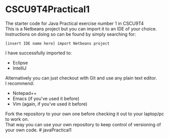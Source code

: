 # CSCU9T4Practical1
The starter code for Java Practical exercise number 1 in CSCU9T4  
This is a Netbeans project but you can import it to an IDE of your choice.  
Instructions on doing so can be found by simply searching for:
```
[insert IDE name here] import Netbeans project
```
I have successfully imported to:
- Eclipse
- IntelliJ

Alternatively you can just checkout with Git and use any plain text editor.  
I recommend:
- Notepad++
- Emacs (if you've used it before)
- Vim (again, if you've used it before)

Fork the repository to your own one before checking it out to your laptop/pc to work on.  
That way you can use your own repository to keep control of versioning of your own code.
#   j a v a P r a c t i c a l 1  
 